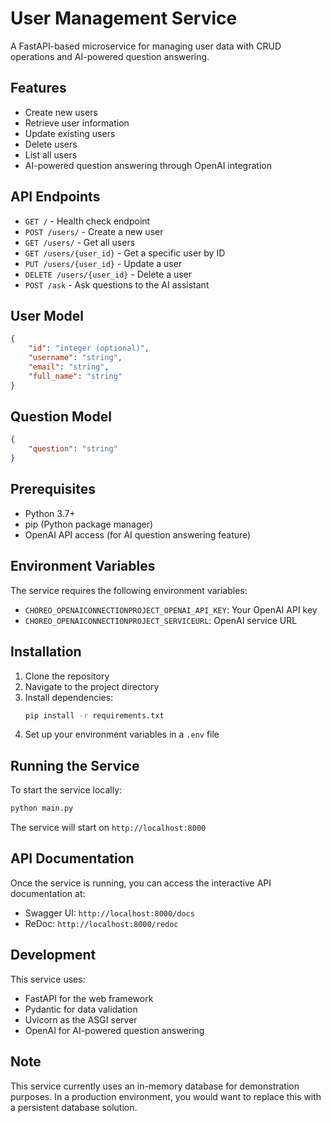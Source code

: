 # User Management Service

A FastAPI-based microservice for managing user data with CRUD operations and AI-powered question answering.

## Features

- Create new users
- Retrieve user information
- Update existing users
- Delete users
- List all users
- AI-powered question answering through OpenAI integration

## API Endpoints

- `GET /` - Health check endpoint
- `POST /users/` - Create a new user
- `GET /users/` - Get all users
- `GET /users/{user_id}` - Get a specific user by ID
- `PUT /users/{user_id}` - Update a user
- `DELETE /users/{user_id}` - Delete a user
- `POST /ask` - Ask questions to the AI assistant

## User Model

```json
{
    "id": "integer (optional)",
    "username": "string",
    "email": "string",
    "full_name": "string"
}
```

## Question Model

```json
{
    "question": "string"
}
```

## Prerequisites

- Python 3.7+
- pip (Python package manager)
- OpenAI API access (for AI question answering feature)

## Environment Variables

The service requires the following environment variables:
- `CHOREO_OPENAICONNECTIONPROJECT_OPENAI_API_KEY`: Your OpenAI API key
- `CHOREO_OPENAICONNECTIONPROJECT_SERVICEURL`: OpenAI service URL

## Installation

1. Clone the repository
2. Navigate to the project directory
3. Install dependencies:
   ```bash
   pip install -r requirements.txt
   ```
4. Set up your environment variables in a `.env` file

## Running the Service

To start the service locally:

```bash
python main.py
```

The service will start on `http://localhost:8000`

## API Documentation

Once the service is running, you can access the interactive API documentation at:
- Swagger UI: `http://localhost:8000/docs`
- ReDoc: `http://localhost:8000/redoc`

## Development

This service uses:
- FastAPI for the web framework
- Pydantic for data validation
- Uvicorn as the ASGI server
- OpenAI for AI-powered question answering

## Note

This service currently uses an in-memory database for demonstration purposes. In a production environment, you would want to replace this with a persistent database solution. 